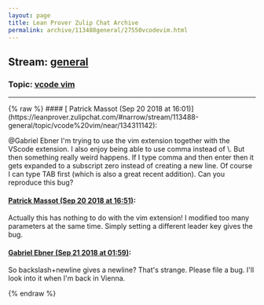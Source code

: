 ```yaml
---
layout: page
title: Lean Prover Zulip Chat Archive 
permalink: archive/113488general/27550vcodevim.html
---
```


## Stream: [general](https://leanprover-community.github.io/archive/113488general/index.html)
### Topic: [vcode vim](https://leanprover-community.github.io/archive/113488general/27550vcodevim.html)

---

<base href="https://leanprover.zulipchat.com">
{% raw %}
#### [ Patrick Massot (Sep 20 2018 at 16:01)](https://leanprover.zulipchat.com/#narrow/stream/113488-general/topic/vcode%20vim/near/134311142):
<p><span class="user-mention" data-user-id="110043">@Gabriel Ebner</span> I'm trying to use the vim extension together with the VScode extension. I also enjoy being able to use comma instead of \. But then something really weird happens. If I type comma and then enter then it gets expanded to a subscript zero instead of creating a new line. Of course I can type TAB first (which is also a great recent addition). Can you reproduce this bug?</p>

#### [ Patrick Massot (Sep 20 2018 at 16:51)](https://leanprover.zulipchat.com/#narrow/stream/113488-general/topic/vcode%20vim/near/134314287):
<p>Actually this has nothing to do with the vim extension! I modified too many parameters at the same time. Simply setting a different leader key gives the bug.</p>

#### [ Gabriel Ebner (Sep 21 2018 at 01:59)](https://leanprover.zulipchat.com/#narrow/stream/113488-general/topic/vcode%20vim/near/134346161):
<p>So backslash+newline gives a newline?  That's strange.  Please file a bug.  I'll look into it when I'm back in Vienna.</p>


{% endraw %}

